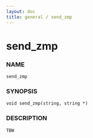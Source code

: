 ```yaml
---
layout: doc
title: general / send_zmp
---
```

# send_zmp

### NAME

    send_zmp

### SYNOPSIS

    void send_zmp(string, string *)

### DESCRIPTION

    TBW

